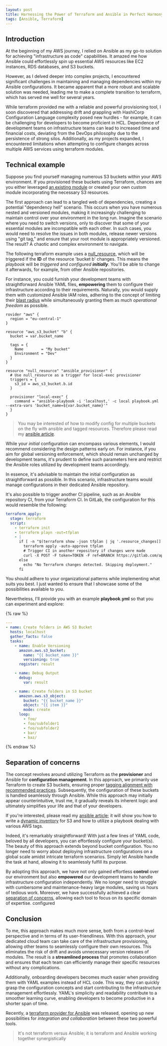 ```yaml
---
layout: post
title: Harnessing the Power of Terraform and Ansible in Perfect Harmony
tags: [Ansible, Terraform]
---
```


## Introduction

At the beginning of my AWS journey, I relied on Ansible as my go-to solution for achieving "infrastructure as code" capabilities.
It amazed me how Ansible could effortlessly spin up essential AWS resources like EC2 instances, RDS databases, and S3 buckets.

However, as I delved deeper into complex projects, I encountered significant challenges in maintaining and managing dependencies within my Ansible configurations.
It became apparent that a more robust and scalable solution was needed, leading me to make a complete transition to terraform, which has served me well for several years.

While terraform provided me with a reliable and powerful provisioning tool, I soon discovered that addressing drift and grappling with HashiCorp Configuration Language complexity posed new hurdles - for example, it can be challenging for developers to become proficient in HCL.
Dependence of development teams on infrastructure teams can lead to increased time and financial costs, deviating from the DevOps philosophy due to the persistence of strong silos.
Additionally, as my projects expanded, I encountered limitations when attempting to configure changes across multiple AWS services using terraform modules.

<!-- more -->

## Technical example

Suppose you find yourself managing numerous S3 buckets within your AWS environment. If you provisioned these buckets using Terraform, chances are you either leveraged  [an existing module](https://github.com/terraform-aws-modules/terraform-aws-s3-bucket)  or created your own custom module incorporating the necessary S3 resources.

The first approach can lead to a tangled web of dependencies, creating a potential "dependency hell" scenario. This occurs when you have numerous nested and versioned modules, making it increasingly challenging to maintain control over your environment in the long run.
Imagine the scenario where you need to switch versions, only to discover that some of your essential modules are incompatible with each other. In such cases, you would need to resolve the issues in both modules, release newer versions using "git tag," and ensure that your root module is appropriately versioned.
The result? A chaotic and complex environment to navigate.

The following terraform example uses a [null_resource](https://registry.terraform.io/providers/hashicorp/null/latest/docs/resources/resource), which will be triggered if the **ID** of the resource 'bucket b' changes.
This means the *playbook* will be *triggered* and *configured* ***initially***.
You'll be able to change it afterwards, for example, from other Ansible repositories.

For instance, you could furnish your development teams with straightforward Ansible YAML files, **empowering** them to configure their infrastructure according to their requirements.
Naturally, you would supply them with customized Ansible IAM roles, adhering to the concept of limiting their [blast radius](https://en.wikipedia.org/wiki/Blast_radius) while simultaneously granting them as much *operational freedom* as possible.

```hcl
rovider "aws" {
  region = "eu-central-1"
}

resource "aws_s3_bucket" "b" {
  bucket = var.bucket_name

  tags = {
    Name        = "My bucket"
    Environment = "Dev"
  }
}

resource "null_resource" "ansible_provisioner" {
  # Use null_resource as a trigger for local-exec provisioner
  triggers = {
    s3_id = aws_s3_bucket.b.id
  }

  provisioner "local-exec" {
    command = "ansible-playbook -i 'localhost,' -c local playbook.yml --extra-vars 'bucket_name=${var.bucket_name}'"
  }
}
```

> You may be interested of how to modify config for multiple buckets
> on the fly with ansible and tagged resources. Therefore please read my [ansible
> article](https://dme86.github.io/2023/08/01/Write-an-Ansible-dynamic-inventory-for-AWS-S3/).

While your *initial* configuration can encompass various elements, I would recommend considering the design patterns early on. For instance, if you aim for global versioning enforcement,
which should remain unchanged by development teams, it's prudent to define such parameters here and restrict the Ansible roles utilized by development teams accordingly.

In essence, it's advisable to maintain the initial configuration as straightforward as possible.
In this scenario, infrastructure teams would manage configurations in their dedicated Ansible repository.

It's also possible to trigger another CI pipeline, such as an Ansible repository CI, from your Terraform CI.
In GitLab, the configuration for this would resemble the following:

```yaml
terraform_apply:
  stage: terraform
  script:
    - terraform init
    - terraform playn -out=tfplan
    - |
      if [ -n "$(terraform show -json tfplan | jq '.resource_changes[]')" ]; then
        terraform apply -auto-approve tfplan
        # Trigger CI in another repository if changes were made
        curl -X POST -F token=TOKEN -F ref=BRANCH https://gitlab.com/api/v4/projects/PROJECT_ID/trigger/pipeline
      else
        echo "No Terraform changes detected. Skipping deployment."
      fi
```
You should adhere to your organizational patterns while implementing what suits you best. I just wanted to ensure that I showcase some of the possibilities available to you.

Nevertheless, I'll provide you with an example **playbook.yml** so that you can experiment and explore:

{% raw %}
```yaml
---
- name: Create folders in AWS S3 Bucket
  hosts: localhost
  gather_facts: false
  tasks:
    - name: Enable Versioning
      amazon.aws.s3_bucket:
        name: "{{ bucket_name }}"
        versioning: true
      register: result

    - name: Debug Output
      debug:
        var: result

    - name: Create folders in S3 bucket
      amazon.aws.s3_object:
        bucket: "{{ bucket_name }}"
        object: "{{ item }}"
        mode: create
      loop:
        - foo/
        - foo/subfolder1
        - foo/subfolder2
        - bar/
        - baz/
```
{% endraw %}

## Separation of concerns

The concept revolves around utilizing Terraform as the **provisioner** and Ansible for **configuration management**.
In this approach, we primarily use Terraform to create S3 buckets, ensuring proper  [tagging alignment with recommended practices](https://docs.aws.amazon.com/whitepapers/latest/tagging-best-practices/tagging-best-practices.html). Subsequently, the configuration of these buckets is handled seamlessly through Ansible.
While this approach may initially appear counterintuitive, trust me, it gradually reveals its inherent logic and ultimately simplifies your life and that of your developers.

If you're interested, please read my [ansible article](https://dme86.github.io/2023/08/01/Write-an-Ansible-dynamic-inventory-for-AWS-S3/); it will show you how to write a [dynamic inventory](https://docs.ansible.com/ansible/latest/inventory_guide/intro_dynamic_inventory.html) for S3 and how to utilize a playbook dealing with various AWS tags.

Indeed, it's remarkably straightforward! With just a few lines of YAML code, beloved by all developers, you can effortlessly configure your bucket(s).
The beauty of this approach extends beyond bucket configuration. You no longer need to worry about deploying infrastructure configurations on a global scale amidst intricate terraform scenarios.
Simply let Ansible handle the task at hand, allowing it to seamlessly fulfill its purpose.

By adopting this approach, we have not only gained effortless **control** over our environment but also **empowered** our development teams to handle infrastructure configuration independently.
We no longer need to struggle with cumbersome and maintenance-heavy large modules, saving us hours of tedious work.
Moreover, we have successfully achieved a clear [separation of concerns](https://en.wikipedia.org/wiki/Separation_of_concerns), allowing each tool to focus on its specific domain of expertise.
configured

## Conclusion

To me, this approach makes much more sense, both from a control-level perspective and in terms of its user-friendliness.
With this approach, your dedicated cloud team can take care of the infrastructure provisioning, allowing other teams to seamlessly configure their own resources. This eliminates the risk of drift and avoids unnecessary version releases of modules.
The result is a **streamlined process** that promotes collaboration and ensures that each team can efficiently manage their specific resources without any complications.

Additionally, onboarding developers becomes much easier when providing them with YAML examples instead of HCL code.
This way, they can quickly grasp the configuration concepts and start contributing to the infrastructure management effortlessly.
YAML's simplicity and readability contribute to a smoother learning curve, enabling developers to become productive in a shorter span of time.

Recently, a  [terraform provider for Ansible](https://github.com/ansible/terraform-provider-ansible)  was released, opening up new possibilities for *integration and collaboration* between these two powerful tools.

> It's not terraform versus Ansible; it is terraform and Ansible working together synergistically
